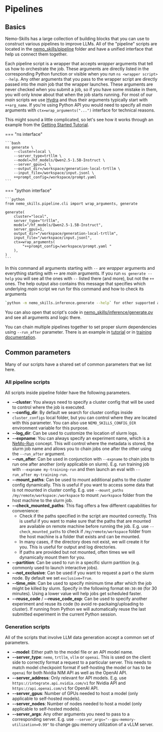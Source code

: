 # Pipelines

## Basics

Nemo-Skills has a large collection of building blocks that you can use to construct various pipelines to improve LLMs.
All of the "pipeline" scripts are located in the [nemo_skills/pipeline](https://github.com/NVIDIA-NeMo/Skills/tree/main/nemo_skills/pipeline)
folder and have a unified interface that help us connect them together.

Each pipeline script is a wrapper that accepts *wrapper* arguments that tell us how to orchestrate the job. These
arguments are directly listed in the corresponding Python function or visible when you run `ns <wrapper script> --help`.
Any other arguments that you pass to the wrapper script are directly passed into the *main* job that the wrapper
launches. These arguments are never checked when you submit a job, so if you have some mistake in them, you will only
know about that when the job starts running. For most of our *main* scripts we use [Hydra](https://hydra.cc/) and thus
their arguments typically start with `++arg_name`. If you're using Python API you would need to specify all *main* arguments with
`ctx=wrap_arguments("...")` interface for technical reasons.

This might sound a little complicated, so let's see how it works through an example from the [Getting Started Tutorial](../basics/index.md).

=== "ns interface"

    ```bash
    ns generate \
        --cluster=local \
        --server_type=trtllm \
        --model=/hf_models/Qwen2.5-1.5B-Instruct \
        --server_gpus=1 \
        --output_dir=/workspace/generation-local-trtllm \
        --input_file=/workspace/input.jsonl \
        ++prompt_config=/workspace/prompt.yaml
    ```

=== "python interface"

    ```python
    from nemo_skills.pipeline.cli import wrap_arguments, generate

    generate(
        cluster="local",
        server_type="trtllm",
        model="/hf_models/Qwen2.5-1.5B-Instruct",
        server_gpus=1,
        output_dir="/workspace/generation-local-trtllm",
        input_file="/workspace/input.jsonl",
        ctx=wrap_arguments(
            "++prompt_config=/workspace/prompt.yaml "
        ),
    )
    ```

In this command all arguments starting with `--` are *wrapper* arguments and everything starting with `++` are *main* arguments.
If you run `ns generate --help` you will see all the ones with `--` listed there (and more), but not the `++` ones.
The help output also contains this message that specifies which underlying *main* script we run for this command and how
to check its arguments

```bash
`python -m nemo_skills.inference.generate --help` for other supported arguments
```

You can also open that script's code in
[nemo_skills/inference/generate.py](https://github.com/NVIDIA-NeMo/Skills/tree/main/nemo_skills/inference/generate.py)
and see all arguments and logic there.

You can chain multiple pipelines together to set proper slurm dependencies using `--run_after` parameter.
There is an example in [tutorial](../basics/index.md#slurm-inference) or in
[training documentation](training.md#chaining-pipelines-with-python).


## Common parameters

Many of our scripts have a shared set of common parameters that we list here.

### All pipeline scripts

All scripts inside pipeline folder have the following parameters.

- **--cluster**: You always need to specify a cluster config that will be used to
  control where the job is executed.
- **--config_dir**: By default we search for cluster configs inside `cluster_configs`
  local folder, but you can control where they are located with this parameter.
  You can also use `NEMO_SKILLS_CONFIG_DIR` environment variable for this purpose.
- **--log_dir**: Can be used to customize the location of slurm logs.
- **--expname**: You can always specify an experiment name, which is a
  [NeMo-Run](https://github.com/NVIDIA-NeMo/Run) concept. This will control where
  the metadata is stored, the slurm job name and allows you to chain jobs one
  after the other using the `--run_after` argument.
- **--run_after**: Can be used in conjunction with `--expname` to chain jobs to
  run one after another (only applicable on slurm). E.g. run training job with
  `--expname my-training-run` and then launch an eval with `--run_after my-training-run`.
- **--mount_paths**: Can be used to mount additional paths to the cluster config dynamically.
  This is useful if you want to access some data that is not mounted in cluster config. E.g. use
  `--mount_paths /my/remote/workspace:/workspace` to mount `/workspace` folder from the host
  machine to the slurm job.
- **--check_mounted_paths**: This flag offers a few different capabilities for convenience:
    - Check if the paths specified in the script are mounted correctly. This is useful if you want to make
    sure that the paths that are mounted are available  on remote machine before running the job.
    E.g. use `--check_mounted_paths` to check if `/my/remote/workspace` folder from the host machine
    is a folder that exists and can be mounted.
    - In many cases, if the directory does not exist, we will create it for you. This is useful for
    output and log directories.
    - If paths are provided but not mounted, often times we will dynamically mount them for you.
- **--partition**: Can be used to run in a specific slurm partition (e.g. commonly used
  to launch interactive jobs).
- **--not_exclusive**: Can be used if you want to request a part o the slurm node. By default
  we set `exclusive=True`.
- **--time_min**: Can be used to specify minimum time after which the job might be killed by slurm.
  Specify in the following format `00:30:00` (for 30 minutes). Using a lower value will help jobs
  get scheduled faster.
- **--reuse_code** / **--reuse_code_exp**: Can be used to specify another experiment and reuse
  its code (to avoid re-packaing/uploading to cluster). If running from Python we will automatically
  reuse the last submitted experiment in the current Python session.

### Generation scripts

All of the scripts that involve LLM data generation accept a common set of parameters.

- **--model**: Either path to the model file or an API model name.
- **--server_type**: `nemo`, `trtllm`, `vllm` or `openai`. This is used on the client side
  to correctly format a request to a particular server. This needs to match model
  checkpoint format if self-hosting the model or has to be `openai` for both Nvidia
  NIM API as well as the OpenAI API.
- **--server_address**: Only relevant for API models. E.g. use
  `https://integrate.api.nvidia.com/v1` for Nvidia API and
  `https://api.openai.com/v1` for OpenAI API.
- **--server_gpus**: Number of GPUs needed to host a model (only applicable to self-hosted models).
- **--server_nodes**: Number of nodes needed to host a model (only applicable to self-hosted models).
- **--server_args**: Any other arguments you need to pass to a corresponding server.
  E.g. use `--server_args="--gpu-memory-utilization=0.99"` to change gpu memory utilization of a
  vLLM server.
